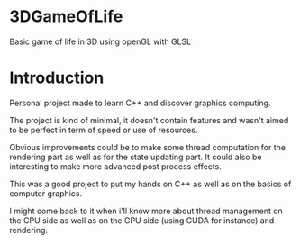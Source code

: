 # 3DGameOfLife
Basic game of life in 3D using openGL with GLSL

# Introduction

Personal project made to learn  C++ and discover graphics computing.

The project is kind of minimal, it doesn't contain features and wasn't aimed to be perfect in term of speed or use of resources. 

Obvious improvements could be to make some thread computation for the rendering part as well as for the state updating part.
It could also be interesting to make more advanced post process effects.

This was a good project to put my hands on C++ as well as on the basics of computer graphics.

I might come back to it when i'll know more about thread management on the CPU side as well as on the GPU side (using CUDA for instance) and rendering.
